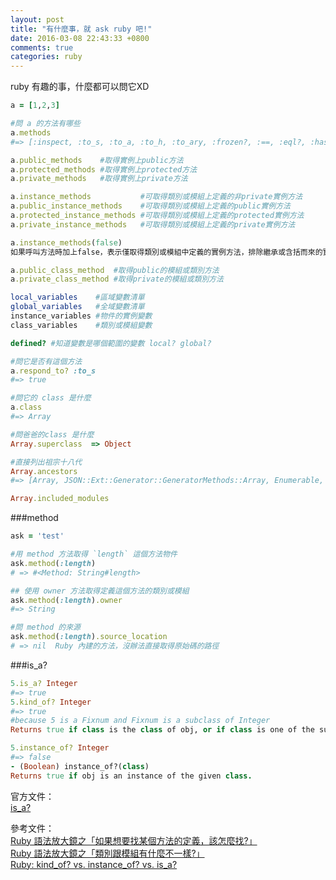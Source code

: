 ```yaml
---
layout: post
title: "有什麼事，就 ask ruby 吧!"
date: 2016-03-08 22:43:33 +0800
comments: true
categories: ruby
---
```


ruby 有趣的事，什麼都可以問它XD

<!-- more -->

```ruby
a = [1,2,3]

#問 a 的方法有哪些
a.methods
#=> [:inspect, :to_s, :to_a, :to_h, :to_ary, :frozen?, :==, :eql?, :hash...]

a.public_methods    #取得實例上public方法
a.protected_methods #取得實例上protected方法
a.private_methods   #取得實例上private方法

a.instance_methods           #可取得類別或模組上定義的非private實例方法
a.public_instance_methods    #可取得類別或模組上定義的public實例方法
a.protected_instance_methods #可取得類別或模組上定義的protected實例方法
a.private_instance_methods   #可取得類別或模組上定義的private實例方法

a.instance_methods(false)
如果呼叫方法時加上false，表示僅取得類別或模組中定義的實例方法，排除繼承或含括而來的實例方法。

a.public_class_method  #取得public的模組或類別方法
a.private_class_method #取得private的模組或類別方法

local_variables    #區域變數清單
global_variables   #全域變數清單
instance_variables #物件的實例變數
class_variables    #類別或模組變數

defined? #知道變數是哪個範圍的變數 local? global?

#問它是否有這個方法
a.respond_to? :to_s
#=> true

#問它的 class 是什麼
a.class
#=> Array

#問爸爸的class 是什麼
Array.superclass  => Object   

#直接列出祖宗十八代
Array.ancestors
#=> [Array, JSON::Ext::Generator::GeneratorMethods::Array, Enumerable, Object, ActiveSupport::Dependencies::Loadable, PP::ObjectMixin, JSON::Ext::Generator::GeneratorMethods::Object, Kernel, BasicObject]

Array.included_modules
```

###method
```ruby
ask = 'test'

#用 method 方法取得 `length` 這個方法物件
ask.method(:length)
# => #<Method: String#length>

## 使用 owner 方法取得定義這個方法的類別或模組
ask.method(:length).owner
#=> String

#問 method 的來源
ask.method(:length).source_location
# => nil  Ruby 內建的方法，沒辦法直接取得原始碼的路徑
```

###is_a?
```ruby
5.is_a? Integer
#=> true
5.kind_of? Integer
#=> true
#because 5 is a Fixnum and Fixnum is a subclass of Integer 
Returns true if class is the class of obj, or if class is one of the superclasses of obj or modules included in obj.

5.instance_of? Integer 
#=> false
- (Boolean) instance_of?(class)
Returns true if obj is an instance of the given class.
```

官方文件：  
[is_a?](http://apidock.com/ruby/Object/is_a%3F)  

參考文件：  
[Ruby 語法放大鏡之「如果想要找某個方法的定義，該怎麼找?」](http://kaochenlong.com/2016/04/26/use-the-source/)  
[Ruby 語法放大鏡之「類別跟模組有什麼不一樣?」](http://kaochenlong.com/2015/03/24/class-and-module/)  
[Ruby: kind_of? vs. instance_of? vs. is_a?](http://stackoverflow.com/questions/3893278/ruby-kind-of-vs-instance-of-vs-is-a)